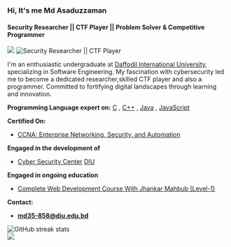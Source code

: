 ### Hi, It's me Md Asaduzzaman
#### Security Researcher || CTF Player || Problem Solver & Competitive Programmer
[![](https://visitcount.itsvg.in/api?id=MoAsaduzzaman&icon=0&color=0)](https://visitcount.itsvg.in)
![Security Researcher || CTF Player](https://github.com/CrazyChickenDev/CrazyChickenDev/raw/master/assets/source.gif)

I'm an enthusiastic undergraduate at [Daffodil International University](https://daffodilvarsity.edu.bd/), specializing in Software Engineering. My fascination with cybersecurity led me to become a dedicated researcher,skilled CTF player and also a programmer. Committed to fortifying digital landscapes through learning and innovation.

<b>Programming Language expert on:</b> [C](https://en.wikipedia.org/wiki/C_(programming_language)) , [C++](https://en.wikipedia.org/wiki/C%2B%2B) , [Java](https://en.wikipedia.org/wiki/Java_(programming_language)) , [JavaScript](https://en.wikipedia.org/wiki/JavaScript)

<b>Certified On:</b> 
- [CCNA: Enterprise Networking, Security, and Automation](https://www.credly.com/badges/2dc16aa7-2ac4-4ce5-8399-354b3e3eeb95)
  
<b>Engaged in the development of</b>
- [Cyber Security Center](https://www.facebook.com/CSCDIU) [DIU](https://daffodilvarsity.edu.bd/) 

<b>Engaged in ongoing education</b>
- [Complete Web Development Course With Jhankar Mahbub (Level-1)](https://web.programming-hero.com/course-details)

<b>Contact:</b>
- <b>md35-858@diu.edu.bd</b>

![GitHub streak stats](https://streak-stats.demolab.com/?user=MoAsaduzzaman)  
![](https://github-readme-stats.vercel.app/api/top-langs/?username=MoAsaduzzaman&theme=default&hide_border=false&include_all_commits=false&count_private=false&layout=compact)











